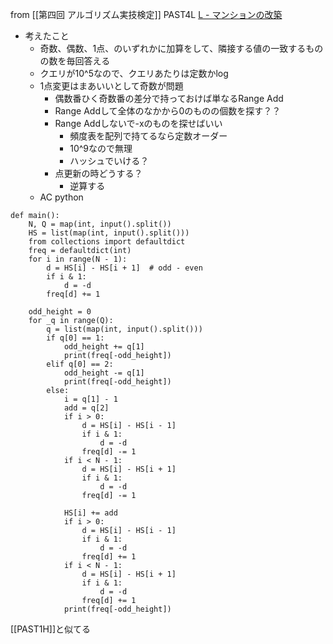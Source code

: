
from [[第四回 アルゴリズム実技検定]]
PAST4L
[L - マンションの改築](https://atcoder.jp/contests/past202010-open/tasks/past202010_l)
- 考えたこと
    - 奇数、偶数、1点、のいずれかに加算をして、隣接する値の一致するものの数を毎回答える
    - クエリが10^5なので、クエリあたりは定数かlog
    - 1点変更はまあいいとして奇数が問題
        - 偶数番ひく奇数番の差分で持っておけば単なるRange Add
        - Range Addして全体のなかから0のものの個数を探す？？
        - Range Addしないで-xのものを探せばいい
            - 頻度表を配列で持てるなら定数オーダー
            - 10^9なので無理
            - ハッシュでいける？
        - 点更新の時どうする？
            - 逆算する
    - AC
python

```
def main():
    N, Q = map(int, input().split())
    HS = list(map(int, input().split()))
    from collections import defaultdict
    freq = defaultdict(int)
    for i in range(N - 1):
        d = HS[i] - HS[i + 1]  # odd - even
        if i & 1:
            d = -d
        freq[d] += 1

    odd_height = 0
    for _q in range(Q):
        q = list(map(int, input().split()))
        if q[0] == 1:
            odd_height += q[1]
            print(freq[-odd_height])
        elif q[0] == 2:
            odd_height -= q[1]
            print(freq[-odd_height])
        else:
            i = q[1] - 1
            add = q[2]
            if i > 0:
                d = HS[i] - HS[i - 1]
                if i & 1:
                    d = -d
                freq[d] -= 1
            if i < N - 1:
                d = HS[i] - HS[i + 1]
                if i & 1:
                    d = -d
                freq[d] -= 1

            HS[i] += add
            if i > 0:
                d = HS[i] - HS[i - 1]
                if i & 1:
                    d = -d
                freq[d] += 1
            if i < N - 1:
                d = HS[i] - HS[i + 1]
                if i & 1:
                    d = -d
                freq[d] += 1
            print(freq[-odd_height])
```


[[PAST1H]]と似てる
